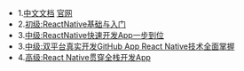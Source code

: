 - 1.[中文文档](https://reactnative.cn/docs/0.48/getting-started.html) [官网](https://facebook.github.io/react-native/docs/textinput.html)
- 2.[初级:ReactNative基础与入门](http://www.imooc.com/learn/808)
- 3.[中级:ReactNative快速开发App一步到位](http://coding.imooc.com/class/69.html)
- 3.[中级:双平台真实开发GitHub App React Native技术全面掌握](http://coding.imooc.com/class/89.html#Prchor)
- 4.[高级:React Native贯穿全栈开发App](http://coding.imooc.com/class/chapter/56.html#Anchor)
